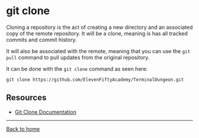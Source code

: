 # git clone

Cloning a repository is the act of creating a new directory and an associated copy of the remote repository. It will be a clone, meaning is has all tracked commits and commit history.

It will also be associated with the remote, meaning that you can use the `git pull` command to pull updates from the original repository.

It can be done with the `git clone` command as seen here:

```
git clone https://github.com/ElevenFiftyAcademy/TerminalDungeon.git
```

## Resources

- [Git Clone Documentation](https://git-scm/docs/git-clone)

---

[Back to home](../README.md)